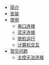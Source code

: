 
* [简介](README.md)
* [安装](docs/install.md)
* [使用]()
    * [串口连接](docs/use/serialport.md)
    * [蓝牙连接](docs/use/bluetooth.md)
    * [脱机运行](docs/use/arduino.md)
    * [计算机交互](docs/use/scratch.md)
* [常见问题]()
  * [主控无法连接](docs/faq/zhukongwufalianjie.md)
